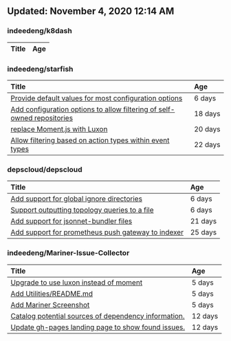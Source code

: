 ## Updated: November 4, 2020 12:14 AM


### indeedeng/k8dash
|**Title**|**Age**|
|:----|:----|


### indeedeng/starfish
|**Title**|**Age**|
|:----|:----|
|[Provide default values for most configuration options](https://github.com/indeedeng/starfish/issues/78)|6&nbsp;days|
|[Add configuration options to allow filtering of self-owned repositories](https://github.com/indeedeng/starfish/issues/65)|18&nbsp;days|
|[replace Moment.js with Luxon](https://github.com/indeedeng/starfish/issues/60)|20&nbsp;days|
|[Allow filtering based on action types within event types](https://github.com/indeedeng/starfish/issues/58)|22&nbsp;days|


### depscloud/depscloud
|**Title**|**Age**|
|:----|:----|
|[Add support for global ignore directories](https://github.com/depscloud/depscloud/issues/137)|6&nbsp;days|
|[Support outputting topology queries to a file](https://github.com/depscloud/depscloud/issues/135)|6&nbsp;days|
|[Add support for jsonnet-bundler files](https://github.com/depscloud/depscloud/issues/115)|21&nbsp;days|
|[Add support for prometheus push gateway to indexer](https://github.com/depscloud/depscloud/issues/108)|25&nbsp;days|


### indeedeng/Mariner-Issue-Collector
|**Title**|**Age**|
|:----|:----|
|[Upgrade to use luxon instead of moment](https://github.com/indeedeng/Mariner-Issue-Collector/issues/31)|5&nbsp;days|
|[Add Utilities/README.md](https://github.com/indeedeng/Mariner-Issue-Collector/issues/30)|5&nbsp;days|
|[Add Mariner Screenshot](https://github.com/indeedeng/Mariner-Issue-Collector/issues/29)|5&nbsp;days|
|[Catalog potential sources of dependency information.](https://github.com/indeedeng/Mariner-Issue-Collector/issues/19)|12&nbsp;days|
|[Update gh-pages landing page to show found issues.](https://github.com/indeedeng/Mariner-Issue-Collector/issues/15)|12&nbsp;days|